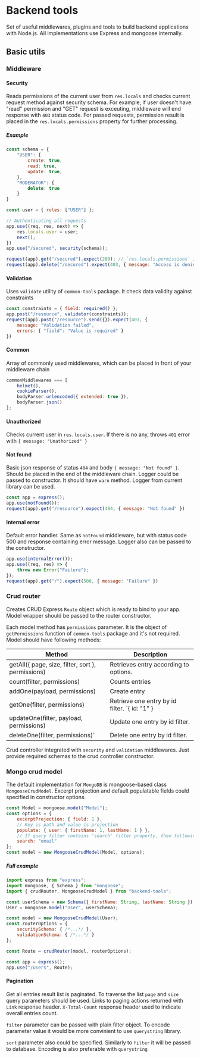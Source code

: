 # Backend tools
Set of useful middlewares, plugins and tools to build backend applications with Node.js. All implementations use Express and mongoose internally.

## Basic utils

### Middleware

#### Security
Reads permissions of the current user from `res.locals` and checks current request method against security schema. For example, if user doesn't have "read" permission and "GET" request is exceuting, middleware will end response with `403` status code. For passed requests, permission result is placed in the `res.locals.permissions` property for further processing.

##### Example
```javascript
const schema = {
    "USER": {
        create: true,
        read: true,
        update: true,
    },
    "MODERATOR": {
        delete: true
    }
}

const user = { roles: ["USER"] };

// Authenticating all requests
app.use((req, res, next) => {
    res.locals.user = user;
    next();
})
app.use("/secured", security(schema));

request(app).get("/secured").expect(200); // `res.locals.permissions` is set to evaluated permissions
request(app).delete("/secured").expect(403, { message: "Access is denied" });
```

#### Validation
Uses `validate` utility of `common-tools` package. It check data validity against constraints
```javascript
const constraints = { field: required() };
app.post("/resource", validator(constraints));
request(app).post("/resource").send({}).expect(403, {
    message: "Validation failed",
    errors: { "field": "Value is required" }
})
```

#### Common
Array of commonly used middlewares, which can be placed in front of your middleware chain
```javascript
commonMiddlewares === [
    helmet(),
    cookieParser(),
    bodyParser.urlencoded({ extended: true }),
    bodyParser.json()
];
```

#### Unauthorized
Checks current user in `res.locals.user`. If there is no any, throws `401` error with `{ message: "Unathorized" }`

#### Not found
Basic json response of status `404` and body `{ message: "Not found" }`. Should be placed in the end of the middleware chain. Logger could be passed to constructor. It should have `warn` method. Logger from current library can be used.
```javascript
const app = express();
app.use(notFound());
request(app).get("/resource").expect(404, { message: "Not found" })
```

#### Internal error
Default error handler. Same as `notFound` middleware, but with status code 500 and response containing error message. Logger also can be passed to the constructor.
```javascript
app.use(internalError());
app.use((req, res) => {
    throw new Error("Failure");
});
request(app).get("/").expect(500, { message: "Failure" })
```

### Crud router
Creates CRUD Express `Route` object which is ready to bind to your app.
Model wrapper should be passed to the router constructor.

Each model method has `permissions` parameter. It is the object of `getPermissions` function of `common-tools` package and it's not required.
Model should have following methods:

|Method                                             |Description|
|---------------------------------------------------|-----------------------------------------|
|getAll({ page, size, filter, sort }, permissions)| Retrieves entry according to options.   |
|count(filter, permissions)                       | Counts entries                          |
|addOne(payload, permissions)                     | Create entry                            |
|getOne(filter, permissions)                      | Retrieve one entry by id filter. `{ id: "1" }|
|updateOne(filter, payload, permissions)          | Update one entry by id filter.          |
|deleteOne(filter, permissions)`                  | Delete one entry by id filter.          |

Crud controller integrated with `security` and `validation` middlewares.
Just provide required schemas to the crud controller constructor.

### Mongo crud model
The default implementation for `MongoDB` is mongoose-based class `MongooseCrudModel`. Excerpt projection and default populatable fields could specified in constructor options.
```javascript
const Model = mongoose.model("Model");
const options = {
    excerptProjection: { field: 1 },
    // Key is path and value is projection
    populate: { user: { firstName: 1, lastName: 1 } },
    // If query filter contains 'search' filter property, then following fields will be used during full-text search. 
    search: "email"
};
const model = new MongooseCrudModel(Model, options);
```

##### Full example

```javascript
import express from "express";
import mongoose, { Schema } from "mongoose";
import { crudRouter, MongooseCrudModel } from "backend-tools";

const userSchema = new Schema({ firstName: String, lastName: String });
User = mongoose.model("User", userSchema);

const model = new MongooseCrudModel(User);
const routerOptions = {
    securitySchema: { /*...*/ },
    validationSchema: { /*...*/ }
};

const Route = crudRouter(model, routerOptions);

const app = express();
app.use("/users", Route);
```

#### Pagination
Get all entries result list is paginated. To traverse the list `page` and `size` query parameters should be used. Links to paging actions returned with `Link` response header. `X-Total-Count` response header used to indicate overall entries count.

`filter` parameter can be passed with plain filter object. To encode parameter value it would be more convinient to use `querystring` library.

`sort` parameter also could be specified. Similarly to `filter` it will be passed to database. Encoding is also preferable with `querystring`